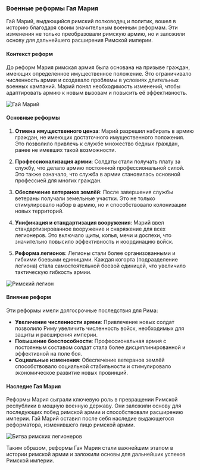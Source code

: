 ### Военные реформы Гая Мария

Гай Марий, выдающийся римский полководец и политик, вошел в историю благодаря своим значительным военным реформам. Эти изменения не только преобразовали римскую армию, но и заложили основу для дальнейшего расширения Римской империи.

#### Контекст реформ

До реформ Мария римская армия была основана на призыве граждан, имеющих определенное имущественное положение. Это ограничивало численность армии и создавало проблемы в условиях длительных военных кампаний. Марий понял необходимость изменений, чтобы адаптировать армию к новым вызовам и повысить её эффективность.

![Гай Марий](https://db637ll7r1kva.cloudfront.net/app/uploads/2023/04/12091922/GettyImages-182133046-e1681996299202-770x605.jpg.webp)

#### Основные реформы

1. **Отмена имущественного ценза**: Марий разрешил набирать в армию граждан, не имеющих достаточного имущественного положения. Это позволило привлечь к службе множество бедных граждан, ранее не имевших такой возможности.

2. **Профессионализация армии**: Солдаты стали получать плату за службу, что делало армию постоянной профессиональной силой. Это также означало, что служба в армии становилась основной профессией для многих граждан.

3. **Обеспечение ветеранов землёй**: После завершения службы ветераны получали земельные участки. Это не только стимулировало набор в армию, но и способствовало колонизации новых территорий.

4. **Унификация и стандартизация вооружения**: Марий ввел стандартизированное вооружение и снаряжение для всех легионеров. Это включало щиты, копья, мечи и доспехи, что значительно повысило эффективность и координацию войск.

5. **Реформа легионов**: Легионы стали более организованными и гибкими боевыми единицами. Каждая когорта (подразделение легиона) стала самостоятельной боевой единицей, что увеличило тактическую гибкость армии.

![Римский легион](https://imperiumromanum.pl/wp-content/uploads/2021/04/rzymskie-uzbrojenie-z-wczesnego-i-wieku-ne.jpg)

#### Влияние реформ

Эти реформы имели долгосрочные последствия для Рима:

- **Увеличение численности армии**: Привлечение новых солдат позволило Риму увеличить численность войск, необходимых для защиты и расширения империи.
- **Повышение боеспособности**: Профессиональная армия с постоянным составом солдат стала более дисциплинированной и эффективной на поле боя.
- **Социальные изменения**: Обеспечение ветеранов землёй способствовало социальной стабильности и стимулировало экономическое развитие новых провинций.

#### Наследие Гая Мария

Реформы Мария сыграли ключевую роль в превращении Римской республики в мощную военную державу. Они заложили основу для последующих побед римской армии и способствовали расширению империи. Гай Марий оставил после себя наследие выдающегося реформатора, изменившего лицо римской армии.

![Битва римских легионеров](https://digitalmapsoftheancientworld.com/wp-content/uploads/2022/05/roman_army.jpg)

Таким образом, реформы Гая Мария стали важнейшим этапом в истории римской армии и заложили основы для дальнейших успехов Римской империи.